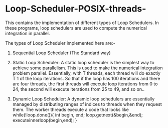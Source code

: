 # Loop-Scheduler-POSIX-threads-
This contains the implementation of different types of Loop Schedulers. In these programs, loop schedulers are used to compute the numerical integration in parallel. 

The types of Loop Scheduler implemented here are:-
1. Sequential Loop Scheduler (The Standard way)

2. Static Loop Scheduler: A static loop scheduler is the simplest way to achieve some parallelism. This is used to make the numerical
integration problem parallel. Essentially, with T threads, each thread will do exactly T 1 of the loop iterations. So that if the loop
has 100 iterations and there are four threads, the first threads will execute loop iterations from 0 to 24, the
second will execute iterations from 25 to 49, and so on..

3. Dynamic Loop Scheduler: A dynamic loop schedulers are essentially managed by distributing ranges of indices to threads when they
request them.
The worker threads execute a code that looks like
while(!loop.done()){
  int begin, end;
  loop.getnext(&begin,&end);
  executeinnerloop(begin,end);
}
